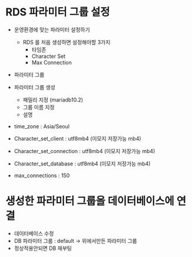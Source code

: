 # RDS 파라미터 그룹 설정

- 운영환경에 맞는 파라미터 설정하기
  - RDS 를 처음 생성하면 설정해야할 3가지
    - 타임존
    - Character Set
    - Max Connection

- 파라미터 그룹
- 파라미터 그룹 생성
  - 패밀리 지정 (mariadb10.2)
  - 그룹 이름 지정
  - 설명


- time_zone : Asia/Seoul
- Character_set_client : utf8mb4 (이모지 저장가능 mb4)
- Character_set_connection : utf8mb4 (이모지 저장가능 mb4)
- Character_set_database : utf8mb4 (이모지 저장가능 mb4)
- max_connections : 150


# 생성한 파라미터 그룹을 데이터베이스에 연결

- 데이터베이스 수정
- DB 파라미터 그룹 : default -> 위에서만든 파라미터 그룹
- 정상적용안되면 DB 재부팅